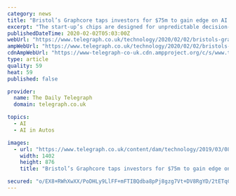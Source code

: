 ```yaml
---
category: news
title: "Bristol’s Graphcore taps investors for $75m to gain edge on AI chips"
excerpt: "The start-up’s chips are designed for unpredictable decision-making tasks, such as providing the brains of a driverless car Credit: Graphcore A Bristol start-up building artificial intelligence ..."
publishedDateTime: 2020-02-02T05:03:00Z
webUrl: "https://www.telegraph.co.uk/technology/2020/02/02/bristols-graphcore-taps-investors-75m-gain-edge-ai-chips/"
ampWebUrl: "https://www.telegraph.co.uk/technology/2020/02/02/bristols-graphcore-taps-investors-75m-gain-edge-ai-chips/amp/"
cdnAmpWebUrl: "https://www-telegraph-co-uk.cdn.ampproject.org/c/s/www.telegraph.co.uk/technology/2020/02/02/bristols-graphcore-taps-investors-75m-gain-edge-ai-chips/amp/"
type: article
quality: 59
heat: 59
published: false

provider:
  name: The Daily Telegraph
  domain: telegraph.co.uk

topics:
  - AI
  - AI in Autos

images:
  - url: "https://www.telegraph.co.uk/content/dam/technology/2019/03/08/graphcore-1_trans_NvBQzQNjv4BqnY32puTRmJBD0IQz1kt_ZVqZFC3fB4GuhEoILEGfoek.png"
    width: 1402
    height: 876
    title: "Bristol’s Graphcore taps investors for $75m to gain edge on AI chips"

secured: "o/EX8+RWhXwXX/PoDHLy9LlFF+mFTIBQdba8pPj8gzg7Vt+DV8RgYD/2tETqCXBg2YG41dLXlrn3NCYCFTtWmsPAiqwvHWGx4mkylGPSntLAROvR7b0PsRwGw/oIMuk5SN/bAv2yT4jA+o3BwdLa/MHGgy4gszWtYE1jSt1dVExmbOQUyrXcPQdHK1heh9m+Dnywym7g122KBkkoxqlIrbf1URv4Q+EJQqgUAObjGX35jAN5pusm+d28ldxzQtZI5nj1ngh4qUGnW9/4jOMJ6+JU1616dULc60jQjdlWc8SzJtc79cn1oLC60ZB2Jhs/;3m/nzpD/lsvTQFI/GNXltA=="
---
```


